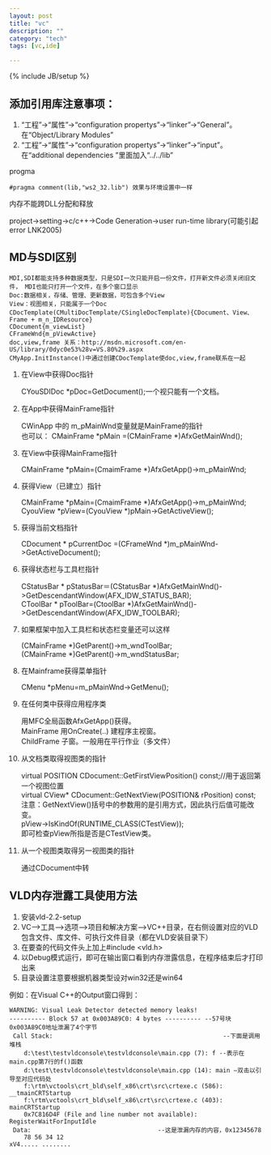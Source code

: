 ```yaml
---
layout: post
title: "vc"
description: ""
category: "tech"
tags: [vc,ide]

---
```

{% include JB/setup %}

## 添加引用库注意事项：

1. “工程”->“属性”->“configuration propertys”->“linker”->“General”。在“Object/Library Modules”
2. “工程”->“属性”->“configuration propertys”->“linker”->“input”。在“additional dependencies ”里面加入“../../lib”

progma

    #pragma comment(lib,"ws2_32.lib") 效果与环境设置中一样     

内存不能跨DLL分配和释放

project->setting->c/c++->Code Generation->user run-time library(可能引起error LNK2005)

## MD与SDI区别    

    MDI,SDI都能支持多种数据类型，只是SDI一次只能开启一份文件，打开新文件必须关闭旧文件， MDI也能只打开一个文件，在多个窗口显示
    Doc:数据相关，存储、管理、更新数据，可包含多个View
    View：视图相关，只能属于一个Doc
    CDocTemplate(CMultiDocTemplate/CSingleDocTemplate){CDocument、View、Frame + m_n_IDResource}
    CDocument{m_viewList}
    CFrameWnd{m_pViewActive}
    doc,view,frame 关系：http://msdn.microsoft.com/en-US/library/0dyc0e53%28v=VS.80%29.aspx
    CMyApp.InitInstance()中通过创建CDocTemplate使doc,view,frame联系在一起

1. 在View中获得Doc指针 

    CYouSDIDoc   *pDoc=GetDocument();一个视只能有一个文档。 

2. 在App中获得MainFrame指针 

    CWinApp   中的   m_pMainWnd变量就是MainFrame的指针   
    也可以：   CMainFrame   *pMain   =(CMainFrame   *)AfxGetMainWnd();

3. 在View中获得MainFrame指针

    CMainFrame   *pMain=(CmaimFrame   *)AfxGetApp()->m_pMainWnd;

4. 获得View（已建立）指针

    CMainFrame   *pMain=(CmaimFrame   *)AfxGetApp()->m_pMainWnd;   
    CyouView   *pView=(CyouView   *)pMain->GetActiveView();

5. 获得当前文档指针

    CDocument   *   pCurrentDoc   =(CFrameWnd   *)m_pMainWnd->GetActiveDocument();

6. 获得状态栏与工具栏指针

    CStatusBar   *   pStatusBar＝(CStatusBar   *)AfxGetMainWnd()->GetDescendantWindow(AFX_IDW_STATUS_BAR);   
    CToolBar   *   pToolBar=(CtoolBar   *)AfxGetMainWnd()->GetDescendantWindow(AFX_IDW_TOOLBAR); 

7. 如果框架中加入工具栏和状态栏变量还可以这样   

    (CMainFrame   *)GetParent()->m_wndToolBar;   
    (CMainFrame   *)GetParent()->m_wndStatusBar; 

8. 在Mainframe获得菜单指针

    CMenu   *pMenu=m_pMainWnd->GetMenu();

9. 在任何类中获得应用程序类 

    用MFC全局函数AfxGetApp()获得。    
    MainFrame 用OnCreate(..) 建程序主视窗。  
    ChildFrame 子窗。一般用在平行作业（多文件）

10. 从文档类取得视图类的指针 

    virtual   POSITION   CDocument::GetFirstViewPosition()   const;//用于返回第一个视图位置   
    virtual   CView*   CDocument::GetNextView(POSITION&   rPosition)   const;   
    注意：GetNextView()括号中的参数用的是引用方式，因此执行后值可能改变。   
    pView->IsKindOf(RUNTIME_CLASS(CTestView));   
    即可检查pView所指是否是CTestView类。  

11. 从一个视图类取得另一视图类的指针

    通过CDocument中转

## VLD内存泄露工具使用方法

1. 安装vld-2.2-setup
2. VC-->工具-->选项-->项目和解决方案-->VC++目录，在右侧设置对应的VLD包含文件、库文件、可执行文件目录（都在VLD安装目录下）
3. 在要查的代码文件头上加上#include <vld.h>
4. 以Debug模式运行，即可在输出窗口看到内存泄露信息，在程序结束后才打印出来
5. 目录设置注意要根据机器类型设对win32还是win64

例如：在Visual C++的Output窗口得到：

    WARNING: Visual Leak Detector detected memory leaks!
    ---------- Block 57 at 0x003A89C0: 4 bytes ---------- --57号块0x003A89C0地址泄漏了4个字节
     Call Stack:                                               --下面是调用堆栈
        d:\test\testvldconsole\testvldconsole\main.cpp (7): f --表示在main.cpp第7行的f()函数
        d:\test\testvldconsole\testvldconsole\main.cpp (14): main –双击以引导至对应代码处
        f:\rtm\vctools\crt_bld\self_x86\crt\src\crtexe.c (586): __tmainCRTStartup
        f:\rtm\vctools\crt_bld\self_x86\crt\src\crtexe.c (403): mainCRTStartup
        0x7C816D4F (File and line number not available): RegisterWaitForInputIdle
     Data:                                   --这是泄漏内存的内容，0x12345678
        78 56 34 12                                                  xV4..... ........

